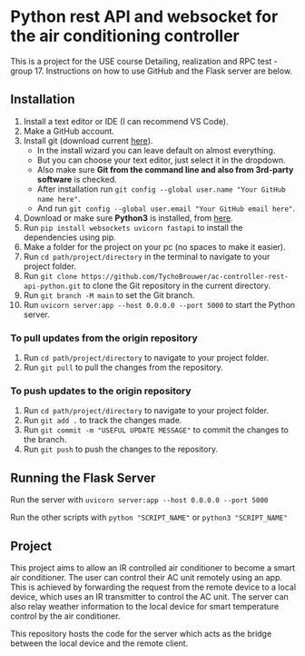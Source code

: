 # Python rest API and websocket for the air conditioning controller

This is a project for the USE course Detailing, realization and RPC test - group 17. Instructions on how to use GitHub and the Flask server are below.

## Installation

1. Install a text editor or IDE (I can recommend VS Code).
2. Make a GitHub account.
3. Install git (download current [here](https://git-scm.com/downloads)).
   - In the install wizard you can leave default on almost everything.
   - But you can choose your text editor, just select it in the dropdown.
   - Also make sure **Git from the command line and also from 3rd-party software** is checked.
   - After installation run ```git config --global user.name "Your GitHub name here"```.
   - And run ```git config --global user.email "Your GitHub email here"```.
4. Download or make sure **Python3** is installed, from [here](https://www.python.org/downloads/).
5. Run ```pip install websockets uvicorn fastapi``` to install the dependencies using pip.
6. Make a folder for the project on your pc (no spaces to make it easier).
7. Run ```cd path/project/directory``` in the terminal to navigate to your project folder.
8. Run ```git clone https://github.com/TychoBrouwer/ac-controller-rest-api-python.git``` to clone the Git repository in the current directory.
9. Run ```git branch -M main``` to set the Git branch.
10. Run ```uvicorn server:app --host 0.0.0.0 --port 5000``` to start the Python server.

### To pull updates from the origin repository

1. Run ```cd path/project/directory``` to navigate to your project folder.
2. Run ```git pull``` to pull the changes from the repository.

### To push updates to the origin repository

1. Run ```cd path/project/directory``` to navigate to your project folder.
2. Run ```git add .``` to track the changes made.
3. Run ```git commit -m "USEFUL UPDATE MESSAGE"``` to commit the changes to the branch.
4. Run ```git push``` to push the changes to the repository.

## Running the Flask Server

Run the server with ```uvicorn server:app --host 0.0.0.0 --port 5000```

Run the other scripts with ```python "SCRIPT_NAME"``` or ```python3 "SCRIPT_NAME"```

## Project

This project aims to allow an IR controlled air conditioner to become a smart air conditioner. The user can control their AC unit remotely using an app. This is achieved by forwarding the request from the remote device to a local device, which uses an IR transmitter to control the AC unit. The server can also relay weather information to the local device for smart temperature control by the air conditioner.

This repository hosts the code for the server which acts as the bridge between the local device and the remote client.
